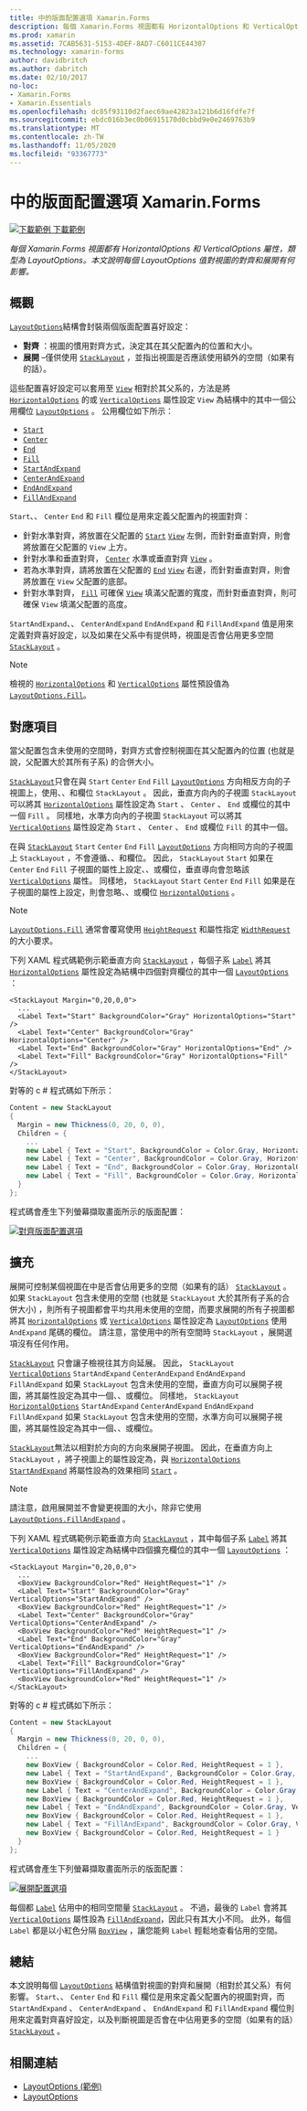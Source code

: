 ```yaml
---
title: 中的版面配置選項 Xamarin.Forms
description: 每個 Xamarin.Forms 視圖都有 HorizontalOptions 和 VerticalOptions 屬性，類型為 LayoutOptions。 本文說明每個 LayoutOptions 值對視圖的對齊和展開有何影響。
ms.prod: xamarin
ms.assetid: 7CAB5631-5153-4DEF-8AD7-C6011CE44307
ms.technology: xamarin-forms
author: davidbritch
ms.author: dabritch
ms.date: 02/10/2017
no-loc:
- Xamarin.Forms
- Xamarin.Essentials
ms.openlocfilehash: dc85f93110d2faec69ae42823a121b6d16fdfe7f
ms.sourcegitcommit: ebdc016b3ec0b06915170d0cbbd9e0e2469763b9
ms.translationtype: MT
ms.contentlocale: zh-TW
ms.lasthandoff: 11/05/2020
ms.locfileid: "93367773"
---
```

# <a name="layout-options-in-no-locxamarinforms"></a>中的版面配置選項 Xamarin.Forms

[![下載範例](~/media/shared/download.png) 下載範例](/samples/xamarin/xamarin-forms-samples/userinterface-layoutoptions)

_每個 Xamarin.Forms 視圖都有 HorizontalOptions 和 VerticalOptions 屬性，類型為 LayoutOptions。本文說明每個 LayoutOptions 值對視圖的對齊和展開有何影響。_

## <a name="overview"></a>概觀

[`LayoutOptions`](xref:Xamarin.Forms.LayoutOptions)結構會封裝兩個版面配置喜好設定：

- **對齊** ：視圖的慣用對齊方式，決定其在其父配置內的位置和大小。
- **展開** –僅供使用 [`StackLayout`](xref:Xamarin.Forms.StackLayout) ，並指出視圖是否應該使用額外的空間（如果有的話）。

這些配置喜好設定可以套用至 [`View`](xref:Xamarin.Forms.View) 相對於其父系的，方法是將 [`HorizontalOptions`](xref:Xamarin.Forms.View.HorizontalOptions) 的或 [`VerticalOptions`](xref:Xamarin.Forms.View.VerticalOptions) 屬性設定 `View` 為結構中的其中一個公用欄位 [`LayoutOptions`](xref:Xamarin.Forms.LayoutOptions) 。 公用欄位如下所示：

- [`Start`](xref:Xamarin.Forms.LayoutOptions.Start)
- [`Center`](xref:Xamarin.Forms.LayoutOptions.Center)
- [`End`](xref:Xamarin.Forms.LayoutOptions.End)
- [`Fill`](xref:Xamarin.Forms.LayoutOptions.Fill)
- [`StartAndExpand`](xref:Xamarin.Forms.LayoutOptions.StartAndExpand)
- [`CenterAndExpand`](xref:Xamarin.Forms.LayoutOptions.CenterAndExpand)
- [`EndAndExpand`](xref:Xamarin.Forms.LayoutOptions.EndAndExpand)
- [`FillAndExpand`](xref:Xamarin.Forms.LayoutOptions.FillAndExpand)

`Start`、、 `Center` `End` 和 `Fill` 欄位是用來定義父配置內的視圖對齊：

- 針對水準對齊，將放置在父配置的 [`Start`](xref:Xamarin.Forms.LayoutOptions.Start) [`View`](xref:Xamarin.Forms.View) 左側，而針對垂直對齊，則會將放置在父配置的 `View` 上方。
- 針對水準和垂直對齊， [`Center`](xref:Xamarin.Forms.LayoutOptions.Center) 水準或垂直對齊 [`View`](xref:Xamarin.Forms.View) 。
- 若為水準對齊，請將放置在父配置的 [`End`](xref:Xamarin.Forms.LayoutOptions.End) [`View`](xref:Xamarin.Forms.View) 右邊，而針對垂直對齊，則會將放置在 `View` 父配置的底部。
- 針對水準對齊， [`Fill`](xref:Xamarin.Forms.LayoutOptions.Fill) 可確保 [`View`](xref:Xamarin.Forms.View) 填滿父配置的寬度，而針對垂直對齊，則可確保 `View` 填滿父配置的高度。

`StartAndExpand`、、 `CenterAndExpand` `EndAndExpand` 和 `FillAndExpand` 值是用來定義對齊喜好設定，以及如果在父系中有提供時，視圖是否會佔用更多空間 [`StackLayout`](xref:Xamarin.Forms.StackLayout) 。

> [!NOTE]
> 檢視的 [`HorizontalOptions`](xref:Xamarin.Forms.View.HorizontalOptions) 和 [`VerticalOptions`](xref:Xamarin.Forms.View.VerticalOptions) 屬性預設值為 [`LayoutOptions.Fill`](xref:Xamarin.Forms.LayoutOptions.Fill)。

## <a name="alignment"></a>對應項目

當父配置包含未使用的空間時，對齊方式會控制視圖在其父配置內的位置 (也就是說，父配置大於其所有子系) 的合併大小。

[`StackLayout`](xref:Xamarin.Forms.StackLayout)只會在與 `Start` `Center` `End` `Fill` [`LayoutOptions`](xref:Xamarin.Forms.LayoutOptions) 方向相反方向的子視圖上，使用、、和欄位 `StackLayout` 。 因此，垂直方向內的子視圖 `StackLayout` 可以將其 [`HorizontalOptions`](xref:Xamarin.Forms.View.HorizontalOptions) 屬性設定為 `Start` 、 `Center` 、 `End` 或欄位的其中一個 `Fill` 。 同樣地，水準方向內的子視圖 `StackLayout` 可以將其 [`VerticalOptions`](xref:Xamarin.Forms.View.VerticalOptions) 屬性設定為 `Start` 、 `Center` 、 `End` 或欄位 `Fill` 的其中一個。

在與 [`StackLayout`](xref:Xamarin.Forms.StackLayout) `Start` `Center` `End` `Fill` [`LayoutOptions`](xref:Xamarin.Forms.LayoutOptions) 方向相同方向的子視圖上 `StackLayout` ，不會遵循、、和欄位。 因此， `StackLayout` `Start` 如果在 `Center` `End` `Fill` 子視圖的屬性上設定、、或欄位，垂直導向會忽略該 [`VerticalOptions`](xref:Xamarin.Forms.View.VerticalOptions) 屬性。 同樣地， `StackLayout` `Start` `Center` `End` `Fill` 如果是在子視圖的屬性上設定，則會忽略、、或欄位 [`HorizontalOptions`](xref:Xamarin.Forms.View.HorizontalOptions) 。

> [!NOTE]
> [`LayoutOptions.Fill`](xref:Xamarin.Forms.LayoutOptions.Fill) 通常會覆寫使用  [`HeightRequest`](xref:Xamarin.Forms.VisualElement.HeightRequest) 和屬性指定 [`WidthRequest`](xref:Xamarin.Forms.VisualElement.WidthRequest) 的大小要求。

下列 XAML 程式碼範例示範垂直方向 [`StackLayout`](xref:Xamarin.Forms.StackLayout) ，每個子系 [`Label`](xref:Xamarin.Forms.Label) 將其 [`HorizontalOptions`](xref:Xamarin.Forms.View.HorizontalOptions) 屬性設定為結構中四個對齊欄位的其中一個 [`LayoutOptions`](xref:Xamarin.Forms.LayoutOptions) ：

```xaml
<StackLayout Margin="0,20,0,0">
  ...
  <Label Text="Start" BackgroundColor="Gray" HorizontalOptions="Start" />
  <Label Text="Center" BackgroundColor="Gray" HorizontalOptions="Center" />
  <Label Text="End" BackgroundColor="Gray" HorizontalOptions="End" />
  <Label Text="Fill" BackgroundColor="Gray" HorizontalOptions="Fill" />
</StackLayout>
```

對等的 c # 程式碼如下所示：

```csharp
Content = new StackLayout
{
  Margin = new Thickness(0, 20, 0, 0),
  Children = {
    ...
    new Label { Text = "Start", BackgroundColor = Color.Gray, HorizontalOptions = LayoutOptions.Start },
    new Label { Text = "Center", BackgroundColor = Color.Gray, HorizontalOptions = LayoutOptions.Center },
    new Label { Text = "End", BackgroundColor = Color.Gray, HorizontalOptions = LayoutOptions.End },
    new Label { Text = "Fill", BackgroundColor = Color.Gray, HorizontalOptions = LayoutOptions.Fill }
  }
};
```

程式碼會產生下列螢幕擷取畫面所示的版面配置：

[![對齊版面配置選項](layout-options-images/alignment.png)](layout-options-images/alignment-large.png#lightbox "對齊版面配置選項")

## <a name="expansion"></a>擴充

展開可控制某個視圖在中是否會佔用更多的空間（如果有的話） [`StackLayout`](xref:Xamarin.Forms.StackLayout) 。 如果 `StackLayout` 包含未使用的空間 (也就是 `StackLayout` 大於其所有子系的合併大小) ，則所有子視圖都會平均共用未使用的空間，而要求展開的所有子視圖都將其 [`HorizontalOptions`](xref:Xamarin.Forms.View.HorizontalOptions) 或 [`VerticalOptions`](xref:Xamarin.Forms.View.VerticalOptions) 屬性設定為 [`LayoutOptions`](xref:Xamarin.Forms.LayoutOptions) 使用 `AndExpand` 尾碼的欄位。 請注意，當使用中的所有空間時 `StackLayout` ，展開選項沒有任何作用。

[`StackLayout`](xref:Xamarin.Forms.StackLayout) 只會讓子檢視往其方向延展。 因此， `StackLayout` [`VerticalOptions`](xref:Xamarin.Forms.View.VerticalOptions) `StartAndExpand` `CenterAndExpand` `EndAndExpand` `FillAndExpand` 如果 `StackLayout` 包含未使用的空間，垂直方向可以展開子視圖，將其屬性設定為其中一個、、或欄位。 同樣地， `StackLayout` [`HorizontalOptions`](xref:Xamarin.Forms.View.HorizontalOptions) `StartAndExpand` `CenterAndExpand` `EndAndExpand` `FillAndExpand` 如果 `StackLayout` 包含未使用的空間，水準方向可以展開子視圖，將其屬性設定為其中一個、、或欄位。

[`StackLayout`](xref:Xamarin.Forms.StackLayout)無法以相對於方向的方向來展開子視圖。 因此，在垂直方向上 `StackLayout` ，將子視圖上的屬性設定為，與 [`HorizontalOptions`](xref:Xamarin.Forms.View.HorizontalOptions) [`StartAndExpand`](xref:Xamarin.Forms.LayoutOptions.StartAndExpand) 將屬性設為的效果相同 [`Start`](xref:Xamarin.Forms.LayoutOptions.Start) 。

> [!NOTE]
> 請注意，啟用展開並不會變更視圖的大小，除非它使用 [`LayoutOptions.FillAndExpand`](xref:Xamarin.Forms.LayoutOptions.FillAndExpand) 。

下列 XAML 程式碼範例示範垂直方向 [`StackLayout`](xref:Xamarin.Forms.StackLayout) ，其中每個子系 [`Label`](xref:Xamarin.Forms.Label) 將其 [`VerticalOptions`](xref:Xamarin.Forms.View.VerticalOptions) 屬性設定為結構中四個擴充欄位的其中一個 [`LayoutOptions`](xref:Xamarin.Forms.LayoutOptions) ：

```xaml
<StackLayout Margin="0,20,0,0">
  ...
  <BoxView BackgroundColor="Red" HeightRequest="1" />
  <Label Text="Start" BackgroundColor="Gray" VerticalOptions="StartAndExpand" />
  <BoxView BackgroundColor="Red" HeightRequest="1" />
  <Label Text="Center" BackgroundColor="Gray" VerticalOptions="CenterAndExpand" />
  <BoxView BackgroundColor="Red" HeightRequest="1" />
  <Label Text="End" BackgroundColor="Gray" VerticalOptions="EndAndExpand" />
  <BoxView BackgroundColor="Red" HeightRequest="1" />
  <Label Text="Fill" BackgroundColor="Gray" VerticalOptions="FillAndExpand" />
  <BoxView BackgroundColor="Red" HeightRequest="1" />
</StackLayout>
```

對等的 c # 程式碼如下所示：

```csharp
Content = new StackLayout
{
  Margin = new Thickness(0, 20, 0, 0),
  Children = {
    ...
    new BoxView { BackgroundColor = Color.Red, HeightRequest = 1 },
    new Label { Text = "StartAndExpand", BackgroundColor = Color.Gray, VerticalOptions = LayoutOptions.StartAndExpand },
    new BoxView { BackgroundColor = Color.Red, HeightRequest = 1 },
    new Label { Text = "CenterAndExpand", BackgroundColor = Color.Gray, VerticalOptions = LayoutOptions.CenterAndExpand },
    new BoxView { BackgroundColor = Color.Red, HeightRequest = 1 },
    new Label { Text = "EndAndExpand", BackgroundColor = Color.Gray, VerticalOptions = LayoutOptions.EndAndExpand },
    new BoxView { BackgroundColor = Color.Red, HeightRequest = 1 },
    new Label { Text = "FillAndExpand", BackgroundColor = Color.Gray, VerticalOptions = LayoutOptions.FillAndExpand },
    new BoxView { BackgroundColor = Color.Red, HeightRequest = 1 }
  }
};
```

程式碼會產生下列螢幕擷取畫面所示的版面配置：

[![展開配置選項](layout-options-images/expansion.png)](layout-options-images/expansion-large.png#lightbox "展開配置選項")

每個都 [`Label`](xref:Xamarin.Forms.Label) 佔用中的相同空間量 [`StackLayout`](xref:Xamarin.Forms.StackLayout) 。 不過，最後的 `Label` 會將其 [`VerticalOptions`](xref:Xamarin.Forms.View.VerticalOptions) 屬性設為 [`FillAndExpand`](xref:Xamarin.Forms.LayoutOptions.FillAndExpand)，因此只有其大小不同。 此外，每個 `Label` 都是以小紅色分隔 [`BoxView`](xref:Xamarin.Forms.BoxView) ，讓您能夠 `Label` 輕鬆地查看佔用的空間。

## <a name="summary"></a>總結

本文說明每個 [`LayoutOptions`](xref:Xamarin.Forms.LayoutOptions) 結構值對視圖的對齊和展開（相對於其父系）有何影響。 `Start`、、 `Center` `End` 和 `Fill` 欄位是用來定義父配置內的視圖對齊，而 `StartAndExpand` 、 `CenterAndExpand` 、 `EndAndExpand` 和 `FillAndExpand` 欄位則用來定義對齊喜好設定，以及判斷視圖是否會在中佔用更多的空間（如果有的話） [`StackLayout`](xref:Xamarin.Forms.StackLayout) 。

## <a name="related-links"></a>相關連結

- [LayoutOptions (範例) ](/samples/xamarin/xamarin-forms-samples/userinterface-layoutoptions)
- [LayoutOptions](xref:Xamarin.Forms.LayoutOptions)